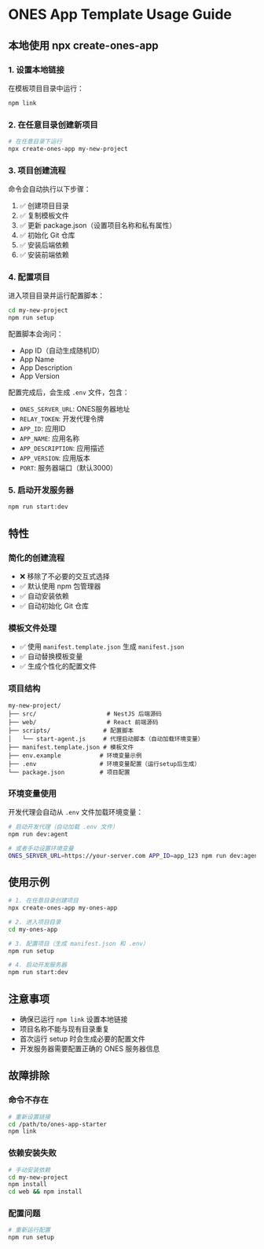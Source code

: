 # ONES App Template Usage Guide

## 本地使用 npx create-ones-app

### 1. 设置本地链接

在模板项目目录中运行：
```bash
npm link
```

### 2. 在任意目录创建新项目

```bash
# 在任意目录下运行
npx create-ones-app my-new-project
```

### 3. 项目创建流程

命令会自动执行以下步骤：
1. ✅ 创建项目目录
2. ✅ 复制模板文件
3. ✅ 更新 package.json（设置项目名称和私有属性）
4. ✅ 初始化 Git 仓库
5. ✅ 安装后端依赖
6. ✅ 安装前端依赖

### 4. 配置项目

进入项目目录并运行配置脚本：
```bash
cd my-new-project
npm run setup
```

配置脚本会询问：
- App ID（自动生成随机ID）
- App Name
- App Description  
- App Version

配置完成后，会生成 `.env` 文件，包含：
- `ONES_SERVER_URL`: ONES服务器地址
- `RELAY_TOKEN`: 开发代理令牌
- `APP_ID`: 应用ID
- `APP_NAME`: 应用名称
- `APP_DESCRIPTION`: 应用描述
- `APP_VERSION`: 应用版本
- `PORT`: 服务器端口（默认3000）

### 5. 启动开发服务器

```bash
npm run start:dev
```

## 特性

### 简化的创建流程
- ❌ 移除了不必要的交互式选择
- ✅ 默认使用 npm 包管理器
- ✅ 自动安装依赖
- ✅ 自动初始化 Git 仓库

### 模板文件处理
- ✅ 使用 `manifest.template.json` 生成 `manifest.json`
- ✅ 自动替换模板变量
- ✅ 生成个性化的配置文件

### 项目结构
```
my-new-project/
├── src/                    # NestJS 后端源码
├── web/                    # React 前端源码
├── scripts/               # 配置脚本
│   └── start-agent.js     # 代理启动脚本（自动加载环境变量）
├── manifest.template.json # 模板文件
├── env.example           # 环境变量示例
├── .env                  # 环境变量配置（运行setup后生成）
└── package.json          # 项目配置
```

### 环境变量使用

开发代理会自动从 `.env` 文件加载环境变量：

```bash
# 启动开发代理（自动加载 .env 文件）
npm run dev:agent

# 或者手动设置环境变量
ONES_SERVER_URL=https://your-server.com APP_ID=app_123 npm run dev:agent
```

## 使用示例

```bash
# 1. 在任意目录创建项目
npx create-ones-app my-ones-app

# 2. 进入项目目录
cd my-ones-app

# 3. 配置项目（生成 manifest.json 和 .env）
npm run setup

# 4. 启动开发服务器
npm run start:dev
```

## 注意事项

- 确保已运行 `npm link` 设置本地链接
- 项目名称不能与现有目录重复
- 首次运行 setup 时会生成必要的配置文件
- 开发服务器需要配置正确的 ONES 服务器信息

## 故障排除

### 命令不存在
```bash
# 重新设置链接
cd /path/to/ones-app-starter
npm link
```

### 依赖安装失败
```bash
# 手动安装依赖
cd my-new-project
npm install
cd web && npm install
```

### 配置问题
```bash
# 重新运行配置
npm run setup
```
